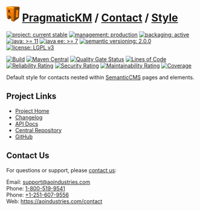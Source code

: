 # [<img src="ao-logo.png" alt="AO Logo" width="35" height="40">](https://github.com/ao-apps) [PragmaticKM](https://github.com/ao-apps/pragmatickm) / [Contact](https://github.com/ao-apps/pragmatickm-contact) / [Style](https://github.com/ao-apps/pragmatickm-contact-style)

[![project: current stable](https://pragmatickm.com/ao-badges/project-current-stable.svg)](https://aoindustries.com/life-cycle#project-current-stable)
[![management: production](https://pragmatickm.com/ao-badges/management-production.svg)](https://aoindustries.com/life-cycle#management-production)
[![packaging: active](https://pragmatickm.com/ao-badges/packaging-active.svg)](https://aoindustries.com/life-cycle#packaging-active)  
[![java: &gt;= 11](https://pragmatickm.com/ao-badges/java-11.svg)](https://docs.oracle.com/en/java/javase/11/)
[![java ee: &gt;= 7](https://pragmatickm.com/ao-badges/javaee-7.svg)](https://docs.oracle.com/javaee/7/)
[![semantic versioning: 2.0.0](https://pragmatickm.com/ao-badges/semver-2.0.0.svg)](https://semver.org/spec/v2.0.0.html)
[![license: LGPL v3](https://pragmatickm.com/ao-badges/license-lgpl-3.0.svg)](https://www.gnu.org/licenses/lgpl-3.0)

[![Build](https://github.com/ao-apps/pragmatickm-contact-style/workflows/Build/badge.svg?branch=1.x)](https://github.com/ao-apps/pragmatickm-contact-style/actions?query=workflow%3ABuild)
[![Maven Central](https://maven-badges.herokuapp.com/maven-central/com.pragmatickm/pragmatickm-contact-style/badge.svg)](https://maven-badges.herokuapp.com/maven-central/com.pragmatickm/pragmatickm-contact-style)
[![Quality Gate Status](https://sonarcloud.io/api/project_badges/measure?branch=1.x&project=com.pragmatickm%3Apragmatickm-contact-style&metric=alert_status)](https://sonarcloud.io/dashboard?branch=1.x&id=com.pragmatickm%3Apragmatickm-contact-style)
[![Lines of Code](https://sonarcloud.io/api/project_badges/measure?branch=1.x&project=com.pragmatickm%3Apragmatickm-contact-style&metric=ncloc)](https://sonarcloud.io/component_measures?branch=1.x&id=com.pragmatickm%3Apragmatickm-contact-style&metric=ncloc)  
[![Reliability Rating](https://sonarcloud.io/api/project_badges/measure?branch=1.x&project=com.pragmatickm%3Apragmatickm-contact-style&metric=reliability_rating)](https://sonarcloud.io/component_measures?branch=1.x&id=com.pragmatickm%3Apragmatickm-contact-style&metric=Reliability)
[![Security Rating](https://sonarcloud.io/api/project_badges/measure?branch=1.x&project=com.pragmatickm%3Apragmatickm-contact-style&metric=security_rating)](https://sonarcloud.io/component_measures?branch=1.x&id=com.pragmatickm%3Apragmatickm-contact-style&metric=Security)
[![Maintainability Rating](https://sonarcloud.io/api/project_badges/measure?branch=1.x&project=com.pragmatickm%3Apragmatickm-contact-style&metric=sqale_rating)](https://sonarcloud.io/component_measures?branch=1.x&id=com.pragmatickm%3Apragmatickm-contact-style&metric=Maintainability)
[![Coverage](https://sonarcloud.io/api/project_badges/measure?branch=1.x&project=com.pragmatickm%3Apragmatickm-contact-style&metric=coverage)](https://sonarcloud.io/component_measures?branch=1.x&id=com.pragmatickm%3Apragmatickm-contact-style&metric=Coverage)

Default style for contacts nested within [SemanticCMS](https://github.com/ao-apps/semanticcms) pages and elements.

## Project Links
* [Project Home](https://pragmatickm.com/contact/style/)
* [Changelog](https://pragmatickm.com/contact/style/changelog)
* [API Docs](https://pragmatickm.com/contact/style/apidocs/)
* [Central Repository](https://central.sonatype.com/artifact/com.pragmatickm/pragmatickm-contact-style)
* [GitHub](https://github.com/ao-apps/pragmatickm-contact-style)

## Contact Us
For questions or support, please [contact us](https://aoindustries.com/contact):

Email: [support@aoindustries.com](mailto:support@aoindustries.com)  
Phone: [1-800-519-9541](tel:1-800-519-9541)  
Phone: [+1-251-607-9556](tel:+1-251-607-9556)  
Web: https://aoindustries.com/contact
